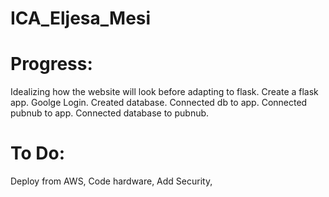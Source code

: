 # ICA_Eljesa_Mesi

# Progress:
 Idealizing how the website will look before adapting to flask.
 Create a flask app.
 Goolge Login.
 Created database.
 Connected db to app.
 Connected pubnub to app.
 Connected database to pubnub.

 # To Do:
 Deploy from AWS,
 Code hardware,
 Add Security,
 